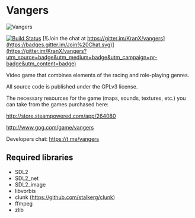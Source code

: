 # Vangers #

![Vangers](http://cdn.akamai.steamstatic.com/steam/apps/264080/header.jpg?t=1447359431)

[![Build Status](https://travis-ci.org/KranX/Vangers.svg?branch=master)](https://travis-ci.org/KranX/Vangers)
[![Join the chat at https://gitter.im/KranX/vangers](https://badges.gitter.im/Join%20Chat.svg)](https://gitter.im/KranX/vangers?utm_source=badge&utm_medium=badge&utm_campaign=pr-badge&utm_content=badge)


Video game that combines elements of the racing and role-playing genres.

All source code is published under the GPLv3 license.

The necessary resources for the game (maps, sounds, textures, etc.) you can take from the games purchased here:

http://store.steampowered.com/app/264080

http://www.gog.com/game/vangers

Developers chat: https://t.me/vangers

## Required libraries ##

* SDL2
* SDL2_net
* SDL2_image
* libvorbis
* clunk (https://github.com/stalkerg/clunk)
* ffmpeg
* zlib
